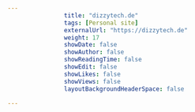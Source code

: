 ---
                title: "dizzytech.de"
                tags: [Personal site]
                externalUrl: "https://dizzytech.de"
                weight: 17
                showDate: false
                showAuthor: false
                showReadingTime: false
                showEdit: false
                showLikes: false
                showViews: false
                layoutBackgroundHeaderSpace: false
                ---
